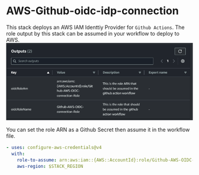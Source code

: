 # AWS-Github-oidc-idp-connection

This stack deploys an AWS IAM Identtiy Provider for `Github Actions`. The role output by this stack can be assumed in your workflow to deploy to AWS.
![](images/stack-outputs.png)

You can set the role ARN as a Github Secret then assume it in the workflow file.

```yaml
- uses: configure-aws-credentials@v4
  with:
    role-to-assume: arn:aws:iam::{AWS::AccountId}:role/Github-AWS-OIDC-connection-Role
    aws-region: $STACK_REGION
```
